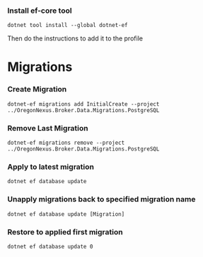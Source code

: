 ### Install ef-core tool
```
dotnet tool install --global dotnet-ef
```
Then do the instructions to add it to the profile

# Migrations

### Create Migration
```
dotnet-ef migrations add InitialCreate --project  ../OregonNexus.Broker.Data.Migrations.PostgreSQL
```
### Remove Last Migration
```
dotnet-ef migrations remove --project  ../OregonNexus.Broker.Data.Migrations.PostgreSQL
```
### Apply to latest migration
```
dotnet ef database update
```
### Unapply migrations back to specified migration name
```
dotnet ef database update [Migration]
```
### Restore to applied first migration
```
dotnet ef database update 0
```